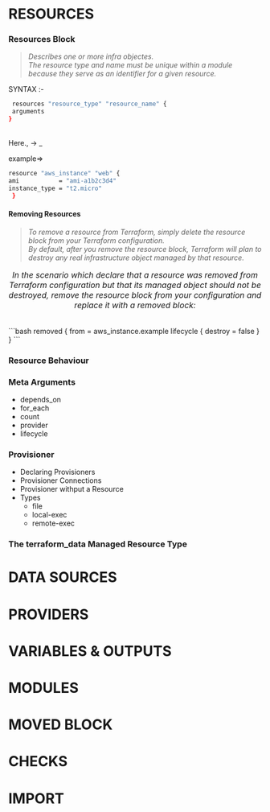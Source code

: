 # RESOURCES

### Resources Block
> <em> Describes one or more infra objectes. </em></br>
>  <em> The resource type and name must be unique within a module because they serve as an identifier for a given resource. </em></br>

SYNTAX :-
```bash
 resources "resource_type" "resource_name" {
 arguments
}
```
</br>
 Here., <resources_type> -> <provider>_<type> </br>

example=></br>
```bash
resource "aws_instance" "web" {
ami           = "ami-a1b2c3d4"
instance_type = "t2.micro"
 }
```
    
#### Removing Resources
> <em> To remove a resource from Terraform, simply delete the resource block from your Terraform configuration.</em></br>
><em> By default, after you remove the resource block, Terraform will plan to destroy any real infrastructure object managed by that resource. </em>

<p align="center" style="font-size:16px;">
<em>In the scenario which declare that a resource was removed from Terraform configuration but that its managed object should not be destroyed, remove the resource block from your configuration and replace it with a removed block:</em>
</p>
<br>
```bash
removed {
from = aws_instance.example
lifecycle {
  destroy = false
 }
 }
```









### Resource Behaviour



### Meta Arguments
* depends_on
* for_each
* count
* provider
* lifecycle
### Provisioner
* Declaring Provisioners
* Provisioner Connections
* Provisioner withput a Resource
* Types
    + file
    + local-exec
    + remote-exec

























### The terraform_data Managed Resource Type


# DATA SOURCES

# PROVIDERS

# VARIABLES & OUTPUTS

# MODULES

# MOVED BLOCK

# CHECKS

# IMPORT
